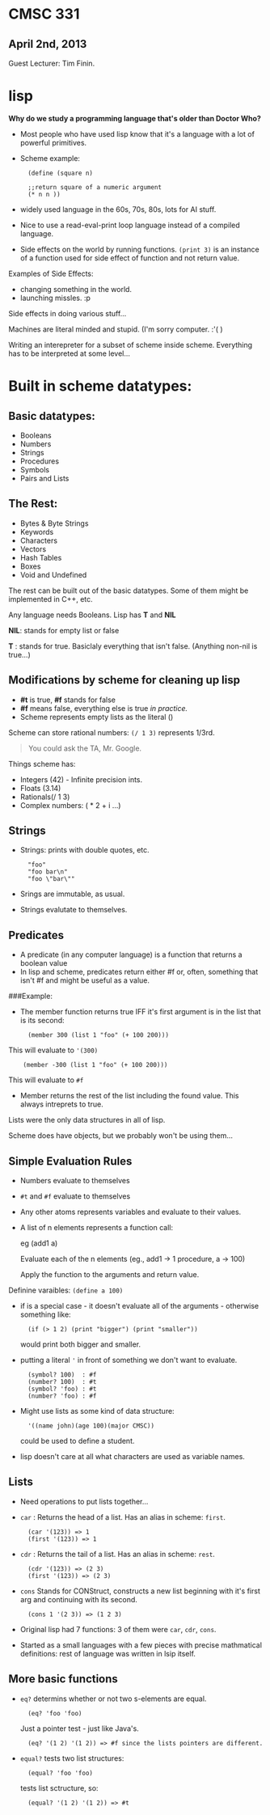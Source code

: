 <link href="github.css" rel="stylesheet"></link>

CMSC 331
========

April 2nd, 2013
---------------
Guest Lecturer: Tim Finin. 


lisp
====


**Why do we study  a programming language that's older than Doctor Who?**

* Most people who have used lisp know that it's a language with a lot of powerful primitives. 


* Scheme example: 


        (define (square n)
    
        ;;return square of a numeric argument
        (* n n ))


* widely used language in the 60s, 70s, 80s, lots for AI stuff. 

* Nice to use a read-eval-print loop language instead of a compiled language. 

* Side effects on the world by running functions. `(print 3)` is an instance of a function used for 
  side effect of function and not return value. 

Examples of Side Effects: 

* changing something in the world. 
* launching missles. :p 


Side effects in doing various stuff...

Machines are literal minded and stupid. (I'm sorry computer. :'( )

Writing an interepreter for a subset of scheme inside scheme. Everything has to be interpreted 
at some level... 


Built in scheme datatypes:
==========================

Basic datatypes: 
----------------

* Booleans
* Numbers
* Strings
* Procedures
* Symbols
* Pairs and Lists

The Rest: 
---------
* Bytes & Byte Strings
* Keywords
* Characters 
* Vectors
* Hash Tables
* Boxes
* Void and Undefined

The rest can be built out of the basic datatypes. Some of them might be implemented in C++, etc. 

Any language needs Booleans. Lisp has **T** and **NIL** 

**NIL**: stands for empty list or false

**T** : stands for true. Basiclaly everything that isn't false. (Anything non-nil is true...)

Modifications by scheme for cleaning up lisp
--------------------------------------------

* **#t** is true, **#f** stands for false 
* **#f** means false, everything else is true *in practice.* 
* Scheme represents empty lists as the literal () 

Scheme can store rational numbers: `(/ 1 3)` represents 1/3rd. 

> You could ask the TA, Mr. Google. 

Things scheme has: 

* Integers (42) - Infinite precision ints. 
* Floats (3.14) 
* Rationals(/ 1 3) 
* Complex numbers: ( * 2 + i ...) 

Strings
-------

* Strings: prints with double quotes, etc.

        "foo" 
        "foo bar\n" 
        "foo \"bar\""
* Srings are immutable, as usual. 
* Strings evalutate to themselves. 

Predicates
---------- 
* A predicate (in any computer language) is a function that returns a boolean value
* In lisp and scheme, predicates return either #f or, often, something that isn't #f and 
  might be useful as a value. 

###Example: 
* The member function returns true IFF it's first argument is in the list that is its second: 

        (member 300 (list 1 "foo" (+ 100 200)))

This will evaluate to `'(300)` 

        (member -300 (list 1 "foo" (+ 100 200)))

This will evaluate to `#f` 

* Member returns the rest of the list including the found value. This always intreprets to true. 

Lists were the only data structures in all of lisp. 

Scheme does have objects, but we probably won't be using them... 

Simple Evaluation Rules
-----------------------

* Numbers evaluate to themselves
* `#t` and `#f` evaluate to themselves
* Any other atoms represents variables and evaluate to their values. 
* A list of n elements represents a function call: 

    eg (add1 a) 

    Evaluate each of the n elements (eg., add1 -> 1 procedure, a -> 100) 

    Apply the function to the arguments and return value. 


Definine varaibles: `(define a 100)` 

* if is a special case - it doesn't evaluate all of the arguments - otherwise something like: 

        (if (> 1 2) (print "bigger") (print "smaller"))

    would print both bigger and smaller. 

* putting a literal `'` in front of something we don't want to evaluate. 

        (symbol? 100)  : #f
        (number? 100)  : #t
        (symbol? 'foo) : #t
        (number? 'foo) : #f

* Might use lists as some kind of data structure: 

        '((name john)(age 100)(major CMSC))

    could be used to define a student. 

* lisp doesn't care at all what characters are used as variable names. 

Lists
-----

* Need operations to put lists together...

* `car` : Returns the head of a list. Has an alias in scheme: `first`.

        (car '(123)) => 1
        (first '(123)) => 1

* `cdr` : Returns the tail of a list. Has an alias in scheme: `rest`. 

        (cdr '(123)) => (2 3) 
        (first '(123)) => (2 3) 

* `cons` Stands for CONStruct, constructs a new list beginning with it's first arg and continuing with its second. 

        (cons 1 '(2 3)) => (1 2 3)

* Original lisp had 7 functions: 3 of them were `car`, `cdr`, `cons`. 
* Started as a small languages with a few pieces with precise mathmatical definitions: rest of language was 
  written in lsip itself. 

More basic functions
--------------------

* `eq?` determins whether or not two s-elements are equal. 

        (eq? 'foo 'foo) 

    Just a pointer test - just like Java's. 

        (eq? '(1 2) '(1 2)) => #f since the lists pointers are different. 

* `equal?` tests two list structures: 

        (equal? 'foo 'foo) 

    tests list sctructure, so: 

        (equal? '(1 2) '(1 2)) => #t
